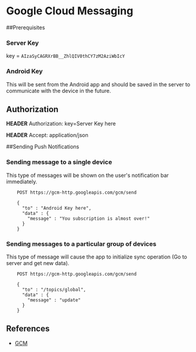 # Google Cloud Messaging

##Prerequisites

### Server Key
key = `AIzaSyCAGRXrBB__ZhlQIV0thCY7zM2AziWbIcY`

### Android Key

This will be sent from the Android app and should be saved in the server to communicate with the device in the future.

## Authorization
 
**HEADER** Authorization: key=Server Key here

**HEADER** Accept: application/json 

##Sending Push Notifications

### Sending message to a single device
This type of messages will be shown on the user's notification bar immediately.
        
        POST https://gcm-http.googleapis.com/gcm/send

        {
          "to" : "Android Key here",
          "data" : {
            "message" : "You subscription is almost over!" 
          }
        }
        
### Sending messages to a particular group of devices
This type of message will cause the app to initialize sync operation (Go to server and get new data). 
       
        POST https://gcm-http.googleapis.com/gcm/send
        
        {
          "to" : "/topics/global",
          "data" : {
            "message" : "update" 
          }
        }
        
## References

* [GCM](https://developers.google.com/cloud-messaging/gcm)        


 